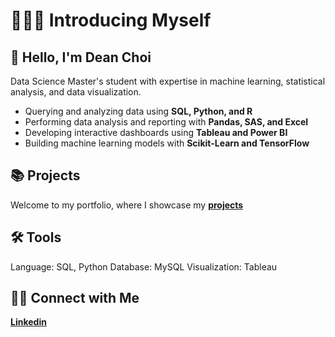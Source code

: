 # 🙋🏻‍♀️ Introducing Myself

## 👋 Hello, I'm Dean Choi  
Data Science Master's student with expertise in machine learning, statistical analysis, and data visualization.

- Querying and analyzing data using **SQL, Python, and R**  
- Performing data analysis and reporting with **Pandas, SAS, and Excel**  
- Developing interactive dashboards using **Tableau and Power BI**  
- Building machine learning models with **Scikit-Learn and TensorFlow**  

## 📚 Projects
Welcome to my portfolio, where I showcase my **[projects](https://github.com/deannie-choi/portfolio-guide)**

## 🛠️ Tools
Language: SQL, Python
Database: MySQL
Visualization: Tableau

## 👋🏻 Connect with Me
**[Linkedin](https://www.linkedin.com/in/dean-choi/)**
